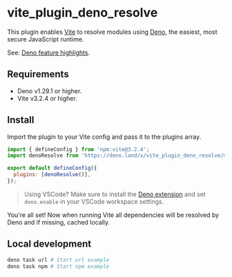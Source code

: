 # vite_plugin_deno_resolve

This plugin enables [Vite](https://vitejs.dev) to resolve modules using
[Deno](https://deno.land), the easiest, most secure JavaScript runtime.

See:
[Deno feature highlights](https://deno.land/manual@v1.29.1/introduction#feature-highlights).

## Requirements

- Deno v1.29.1 or higher.
- Vite v3.2.4 or higher.

## Install

Import the plugin to your Vite config and pass it to the plugins array.

```js
import { defineConfig } from 'npm:vite@3.2.4';
import denoResolve from 'https://deno.land/x/vite_plugin_deno_resolve/mod.ts';

export default defineConfig({
  plugins: [denoResolve()],
});
```

> Using VSCode? Make sure to install the
> [Deno extension](https://marketplace.visualstudio.com/items?itemName=denoland.vscode-deno)
> and set `deno.enable` in your VSCode workspace settings.

You're all set! Now when running Vite all dependencies will be resolved by Deno
and if missing, cached locally.

## Local development

```sh
deno task url # Start url example
deno task npm # Start npm example
```
